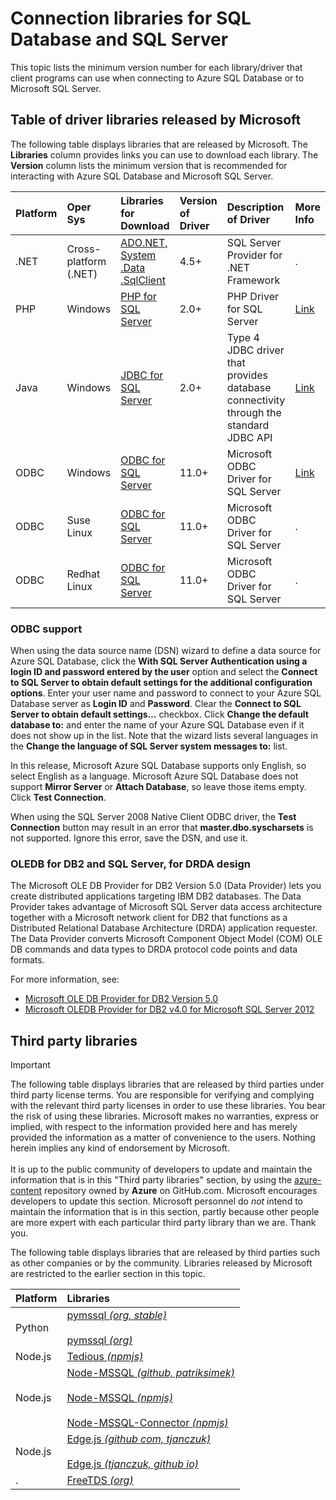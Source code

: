 <properties
    pageTitle="Connection libraries for SQL Database and SQL Server"
    description="Lists the minimum version number for each driver that client programs can use to connect to Azure SQL Database or to Microsoft SQL Server. A link is provided for version information about drivers that are released by the community rather than by Microsoft."
    services="sql-database"
    documentationCenter=""
    authors="pehteh"
    manager="jeffreyg"
    editor="genemi"/>

<tags
    ms.service="sql-database"
    ms.workload="data-management"
    ms.tgt_pltfrm="na"
    ms.devlang="na"
    ms.topic="article"
    ms.date="12/01/2015"
    ms.author="pehteh"/>

# Connection libraries for SQL Database and SQL Server
This topic lists the minimum version number for each library/driver that client programs can use when connecting to Azure SQL Database or to Microsoft SQL Server.

## Table of driver libraries released by Microsoft
The following table displays libraries that are released by Microsoft. The **Libraries** column provides links you can use to download each library. The **Version** column lists the minimum version that is recommended for interacting with Azure SQL Database and Microsoft SQL Server.

| Platform | Oper Sys | Libraries<br/>for Download | Version<br/>of Driver | Description<br/>of Driver | More<br/>Info |
|:--- |:--- |:--- |:--- |:--- |:--- |
| .NET |Cross-platform (.NET) |[ADO.NET, System .Data .SqlClient](http://www.microsoft.com/download/details.aspx?id=30653) |4.5+ |SQL Server Provider for .NET Framework |. |
| PHP |Windows |[PHP for SQL Server](http://www.microsoft.com/download/details.aspx?id=20098) |2.0+ |PHP Driver for SQL Server |[Link](http://msdn.microsoft.com/library/dn865013.aspx) |
| Java |Windows |[JDBC for SQL Server](https://www.microsoft.com/download/details.aspx?id=11774) |2.0+ |Type 4 JDBC driver that provides database connectivity through the standard JDBC API |[Link](http://msdn.microsoft.com/library/dn425070.aspx) |
| ODBC |Windows |[ODBC for SQL Server](http://www.microsoft.com/download/details.aspx?id=36434) |11.0+ |Microsoft ODBC Driver for SQL Server |[Link](http://msdn.microsoft.com/library/jj730308.aspx) |
| ODBC |Suse Linux |[ODBC for SQL Server](http://www.microsoft.com/download/details.aspx?id=34687) |11.0+ |Microsoft ODBC Driver for SQL Server |. |
| ODBC |Redhat Linux |[ODBC for SQL Server](http://www.microsoft.com/download/details.aspx?id=34687) |11.0+ |Microsoft ODBC Driver for SQL Server |. |

### ODBC support
When using the data source name (DSN) wizard to define a data source for Azure SQL Database, click the **With SQL Server Authentication using a login ID and password entered by the user** option and select the **Connect to SQL Server to obtain default settings for the additional configuration options**. Enter your user name and password to connect to your Azure SQL Database server as **Login ID** and **Password**. Clear the **Connect to SQL Server to obtain default settings…** checkbox. Click **Change the default database to:** and enter the name of your Azure SQL Database even if it does not show up in the list. Note that the wizard lists several languages in the **Change the language of SQL Server system messages to:** list.

In this release, Microsoft Azure SQL Database supports only English, so select English as a language. Microsoft Azure SQL Database does not support **Mirror Server** or **Attach Database**, so leave those items empty. Click **Test Connection**.

When using the SQL Server 2008 Native Client ODBC driver, the **Test Connection** button may result in an error that **master.dbo.syscharsets** is not supported. Ignore this error, save the DSN, and use it.

### OLEDB for DB2 and SQL Server, for DRDA design
The Microsoft OLE DB Provider for DB2 Version 5.0 (Data Provider) lets you create distributed applications targeting IBM DB2 databases. The Data Provider takes advantage of Microsoft SQL Server data access architecture together with a Microsoft network client for DB2 that functions as a Distributed Relational Database Architecture (DRDA) application requester. The Data Provider converts Microsoft Component Object Model (COM) OLE DB commands and data types to DRDA protocol code points and data formats.

For more information, see:

* [Microsoft OLE DB Provider for DB2 Version 5.0](http://msdn.microsoft.com/library/dn745875.aspx)
* [Microsoft OLEDB Provider for DB2 v4.0 for Microsoft SQL Server 2012](http://www.microsoft.com/download/details.aspx?id=29100)

## Third party libraries
> [!IMPORTANT]
> The following table displays libraries that are released by third parties under third party license terms. You are responsible for verifying and complying with the relevant third party licenses in order to use these libraries. You bear the risk of using these libraries. Microsoft makes no warranties, express or implied, with respect to the information provided here and has merely provided the information as a matter of convenience to the users. Nothing herein implies any kind of endorsement by Microsoft.
> <br/><br/>It is up to the public community of developers to update and maintain the information that is in this "Third party libraries" section, by using the [azure-content](http://github.com/Azure/azure-content/) repository owned by **Azure** on GitHub.com. Microsoft encourages developers to update this section. Microsoft personnel do *not* intend to maintain the information that is in this section, partly because other people are more expert with each particular third party library than we are.  Thank you.
> 
> 
The following table displays libraries that are released by third parties such as other companies or by the community. Libraries released by Microsoft are restricted to the earlier section in this topic.

| Platform | Libraries |
|:--- |:--- |
| Python |[pymssql *(org, stable)*](http://pymssql.org/en/stable/)<br/><br/>[pymssql *(org)*](http://pymssql.org/) |
| Node.js |[Tedious *(npmjs)*](http://www.npmjs.com/package/tedious) |
| Node.js |[Node-MSSQL *(github, patriksimek)*](https://github.com/patriksimek/node-mssql)<br/><br/>[Node-MSSQL *(npmjs)*](https://www.npmjs.com/package/node-mssql)<br/><br/>[Node-MSSQL-Connector *(npmjs)*](https://www.npmjs.com/package/node-mssql-connector) |
| Node.js |[Edge.js *(github com, tjanczuk)*](https://github.com/tjanczuk/edge)<br/><br/>[Edge.js *(tjanczuk, github io)*](http://tjanczuk.github.io/edge/) |
| . |[FreeTDS *(org)*](http://www.freetds.org/) |

<!--
https://en.wikipedia.org/wiki/Draft:Microsoft_SQL_Server_Libraries/Drivers
-->
